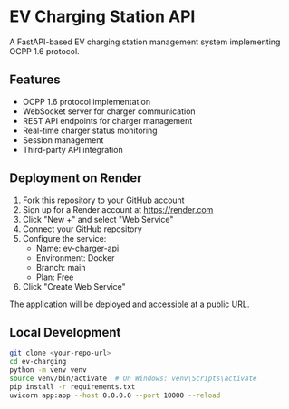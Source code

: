 # EV Charging Station API

A FastAPI-based EV charging station management system implementing OCPP 1.6 protocol.

## Features

- OCPP 1.6 protocol implementation
- WebSocket server for charger communication
- REST API endpoints for charger management
- Real-time charger status monitoring
- Session management
- Third-party API integration

## Deployment on Render

1. Fork this repository to your GitHub account
2. Sign up for a Render account at https://render.com
3. Click "New +" and select "Web Service"
4. Connect your GitHub repository
5. Configure the service:
   - Name: ev-charger-api
   - Environment: Docker
   - Branch: main
   - Plan: Free
6. Click "Create Web Service"

The application will be deployed and accessible at a public URL.

## Local Development

```bash
git clone <your-repo-url>
cd ev-charging
python -m venv venv
source venv/bin/activate  # On Windows: venv\Scripts\activate
pip install -r requirements.txt
uvicorn app:app --host 0.0.0.0 --port 10000 --reload
